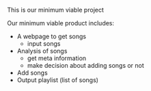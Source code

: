 This is our minimum viable project

Our minimum viable product includes:
- A webpage to get songs
  - input songs
- Analysis of songs
  - get meta information
  - make decision about adding songs or not
- Add songs
- Output playlist (list of songs)
